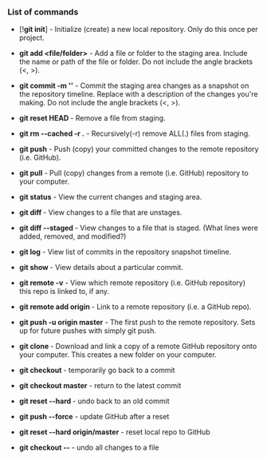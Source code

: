 ### List of commands

* [!**git init**] - Initialize (create) a new local repository. Only do this once per project.

* **git add <file/folder>** - Add a file or folder to the staging area. Include the name or path of the file or folder. Do not include the angle brackets (<, >).

* **git commit -m '<message>'** - Commit the staging area changes as a snapshot on the repository timeline. Replace <message> with a description of the changes you're making. Do not include the angle brackets (<, >).

* **git reset HEAD <file>** - Remove a file from staging.

* **git rm --cached -r .** - Recursively(-r) remove ALL(.) files from staging.

* **git push** - Push (copy) your committed changes to the remote repository (i.e. GitHub).

* **git pull** - Pull (copy) changes from a remote (i.e. GitHub) repository to your computer.

* **git status** - View the current changes and staging area.

* **git diff <file>** - View changes to a file that are unstages.

* **git diff --staged <file>** - View changes to a file that is staged. (What lines were added, removed, and modified?)

* **git log** - View list of commits in the repository snapshot timeline.

* **git show <commit hash>** - View details about a particular commit.

* **git remote -v** - View which remote repository (i.e. GitHub repository) this repo is linked to, if any.

* **git remote add origin <GitHub URL>** - Link to a remote repository (i.e. a GitHub repo).

* **git push -u origin master** - The first push to the remote repository. Sets up for future pushes with simply git push.

* **git clone <GitHub URL>** - Download and link a copy of a remote GitHub repository onto your computer. This creates a new folder on your computer.

* **git checkout <commit hash>** - temporarily go back to a commit

* **git checkout master** - return to the latest commit

* **git reset --hard <commit hash>** - undo back to an old commit

* **git push --force** - update GitHub after a reset

* **git reset --hard origin/master** - reset local repo to GitHub

* **git checkout -- <file>** - undo all changes to a file
